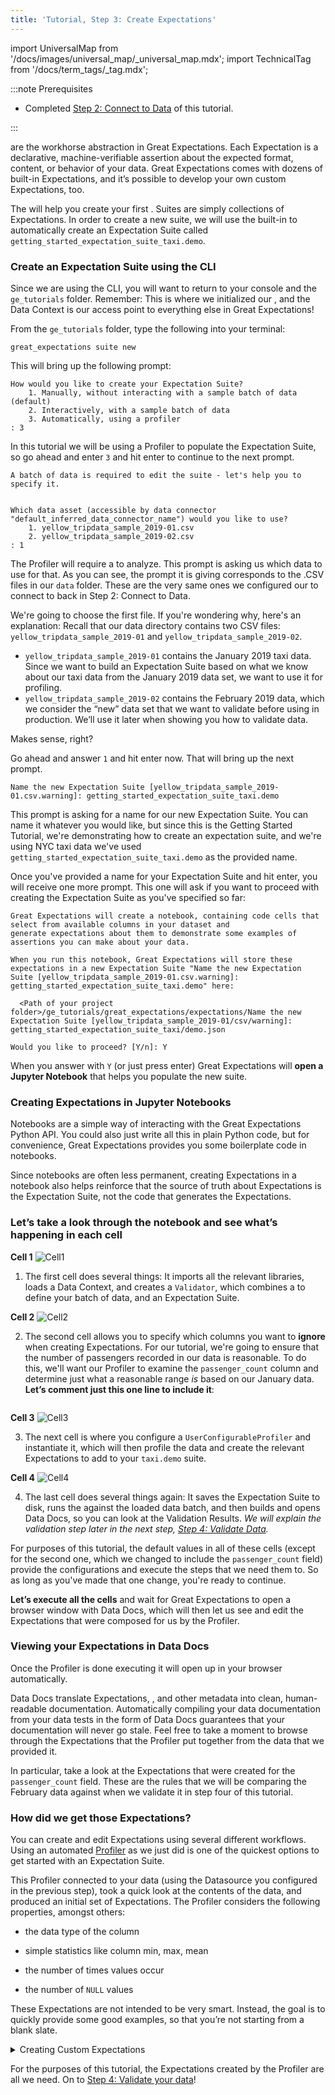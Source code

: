 ```yaml
---
title: 'Tutorial, Step 3: Create Expectations'
---
```

import UniversalMap from '/docs/images/universal_map/_universal_map.mdx';
import TechnicalTag from '/docs/term_tags/_tag.mdx';

<UniversalMap setup='inactive' connect='inactive' create='active' validate='inactive'/>

:::note Prerequisites

- Completed [Step 2: Connect to Data](./tutorial_connect_to_data.md) of this tutorial.

:::

<TechnicalTag relative="../../" tag="expectation" text="Expectations" /> are the workhorse abstraction in Great Expectations. Each Expectation is a declarative, machine-verifiable assertion about the expected format, content, or behavior of your data. Great Expectations comes with dozens of built-in Expectations, and it’s possible to develop your own custom Expectations, too.

The <TechnicalTag relative="../../" tag="cli" text="CLI" /> will help you create your first <TechnicalTag relative="../../" tag="expectation_suite" text="Expectation Suite" />. Suites are simply collections of Expectations. In order to create a new suite, we will use the built-in <TechnicalTag relative="../../" tag="profiler" text="Profiler" /> to automatically create an Expectation Suite called `getting_started_expectation_suite_taxi.demo`.

### Create an Expectation Suite using the CLI

Since we are using the CLI, you will want to return to your console and the `ge_tutorials` folder.  Remember: This is where we initialized our <TechnicalTag relative="../../" tag="data_context" text="Data Context" />, and the Data Context is our access point to everything else in Great Expectations!

From the `ge_tutorials` folder, type the following into your terminal:

```console
great_expectations suite new
```

This will bring up the following prompt:

```console
How would you like to create your Expectation Suite?
    1. Manually, without interacting with a sample batch of data (default)
    2. Interactively, with a sample batch of data
    3. Automatically, using a profiler
: 3
```

In this tutorial we will be using a Profiler to populate the Expectation Suite, so go ahead and enter `3` and hit enter to continue to the next prompt.

```console
A batch of data is required to edit the suite - let's help you to specify it.


Which data asset (accessible by data connector "default_inferred_data_connector_name") would you like to use?
    1. yellow_tripdata_sample_2019-01.csv
    2. yellow_tripdata_sample_2019-02.csv
: 1
```
The Profiler will require a <TechnicalTag relative="../../" tag="batch" text="Batch" /> to analyze.  This prompt is asking us which data to use for that.  As you can see, the prompt it is giving corresponds to the .CSV files in our `data` folder.  These are the very same ones we configured our <TechnicalTag relative="../../" tag="datasource" text="Datasource" /> to connect to back in Step 2: Connect to Data.

We're going to choose the first file.  If you're wondering why, here's an explanation: Recall that our data directory contains two CSV files: `yellow_tripdata_sample_2019-01` and `yellow_tripdata_sample_2019-02`.

  - `yellow_tripdata_sample_2019-01` contains the January 2019 taxi data. Since we want to build an Expectation Suite based on what we know about our taxi data from the January 2019 data set, we want to use it for profiling.
  - `yellow_tripdata_sample_2019-02` contains the February 2019 data, which we consider the “new” data set that we want to validate before using in production. We’ll use it later when showing you how to validate data.

Makes sense, right?

Go ahead and answer `1` and hit enter now.  That will bring up the next prompt.

```console
Name the new Expectation Suite [yellow_tripdata_sample_2019-01.csv.warning]: getting_started_expectation_suite_taxi.demo
```

This prompt is asking for a name for our new Expectation Suite.  You can name it whatever you would like, but since this is the Getting Started Tutorial, we're demonstrating how to create an expectation suite, and we're using NYC taxi data we've used `getting_started_expectation_suite_taxi.demo` as the provided name.

Once you've provided a name for your Expectation Suite and hit enter, you will receive one more prompt.   This one will ask if you want to proceed with creating the Expectation Suite as you've specified so far:

```console
Great Expectations will create a notebook, containing code cells that select from available columns in your dataset and
generate expectations about them to demonstrate some examples of assertions you can make about your data.

When you run this notebook, Great Expectations will store these expectations in a new Expectation Suite "Name the new Expectation Suite [yellow_tripdata_sample_2019-01.csv.warning]: getting_started_expectation_suite_taxi.demo" here:

  <Path of your project folder>/ge_tutorials/great_expectations/expectations/Name the new Expectation Suite [yellow_tripdata_sample_2019-01/csv/warning]: getting_started_expectation_suite_taxi/demo.json

Would you like to proceed? [Y/n]: Y
```

When you answer with `Y` (or just press enter) Great Expectations will **open a Jupyter Notebook** that helps you populate the new suite.

### Creating Expectations in Jupyter Notebooks

Notebooks are a simple way of interacting with the Great Expectations Python API. You could also just write all this in plain Python code, but for convenience, Great Expectations provides you some boilerplate code in notebooks.

Since notebooks are often less permanent, creating Expectations in a notebook also helps reinforce that the source of truth about Expectations is the Expectation Suite, not the code that generates the Expectations.

### Let’s take a look through the notebook and see what’s happening in each cell

**Cell 1**
![Cell1](../../images/getting_started_tutorial/tutorial_create_expectations_cell1.png)

1. The first cell does several things: It imports all the relevant libraries, loads a Data Context, and creates a `Validator`, which combines a <TechnicalTag relative="../../" tag="batch_request" text="Batch Request" /> to define your batch of data, and an Expectation Suite.

**Cell 2**
![Cell2](../../images/getting_started_tutorial/tutorial_create_expectations_cell2.png)

2. The second cell allows you to specify which columns you want to **ignore** when creating Expectations. For our tutorial, we're going to ensure that the number of passengers recorded in our data is reasonable.  To do this, we'll want our Profiler to examine the `passenger_count` column and determine just what a reasonable range _is_ based on our January data. **Let’s comment just this one line to include it**:

```python file=../../../tests/integration/docusaurus/tutorials/getting-started/getting_started.py#L86-L105
```

**Cell 3**
![Cell3](../../images/getting_started_tutorial/tutorial_create_expectations_cell3.png)

3. The next cell is where you configure a `UserConfigurableProfiler` and instantiate it, which will then profile the data and create the relevant Expectations to add to your `taxi.demo` suite.

**Cell 4**
![Cell4](../../images/getting_started_tutorial/tutorial_create_expectations_cell4.png)

4. The last cell does several things again: It saves the Expectation Suite to disk, runs the <TechnicalTag relative="../../" tag="validation" text="Validation" /> against the loaded data batch, and then builds and opens Data Docs, so you can look at the Validation Results. *We will explain the validation step later in the next step, [Step 4: Validate Data](./tutorial_validate_data.md).*

For purposes of this tutorial, the default values in all of these cells (except for the second one, which we changed to include the `passenger_count` field) provide the configurations and execute the steps that we need them to.  So as long as you've made that one change, you're ready to continue.

**Let’s execute all the cells** and wait for Great Expectations to open a browser window with Data Docs, which will then let us see and edit the Expectations that were composed for us by the Profiler.

### Viewing your Expectations in Data Docs

Once the Profiler is done executing it will open up <TechnicalTag relative="../../" tag="data_docs" text="Data Docs" /> in your browser automatically.

Data Docs translate Expectations, <TechnicalTag relative="../../" tag="validation_result" text="Validation Results" />, and other metadata into clean, human-readable documentation. Automatically compiling your data documentation from your data tests in the form of Data Docs guarantees that your documentation will never go stale.  Feel free to take a moment to browse through the Expectations that the Profiler put together from the data that we provided it.

In particular, take a look at the Expectations that were created for the `passenger_count` field.  These are the rules that we will be comparing the February data against when we validate it in step four of this tutorial.

### How did we get those Expectations?

You can create and edit Expectations using several different workflows. Using an automated [Profiler](../../reference/profilers.md) as we just did is one of the quickest options to get started with an Expectation Suite.

This Profiler connected to your data (using the Datasource you configured in the previous step), took a quick look at the contents of the data, and produced an initial set of Expectations. The Profiler considers the following properties, amongst others:

  - the data type of the column

  - simple statistics like column min, max, mean

  - the number of times values occur

  - the number of `NULL` values

These Expectations are not intended to be very smart. Instead, the goal is to quickly provide some good examples, so that you’re not starting from a blank slate.

<details>
  <summary>Creating Custom Expectations</summary>
  <div>
    <p>
      Later, you should also take a look at other workflows for <a href="https://docs.greatexpectations.io/docs/guides/expectations/creating_custom_expectations/overview/">creating Custom Expectations</a>. Creating Custom Expectations is an active area of work in the Great Expectations community. Stay tuned for improvements over time.
    </p>
  </div>
</details>

For the purposes of this tutorial, the Expectations created by the Profiler are all we need.  On to [Step 4: Validate your data](./tutorial_validate_data.md)!
